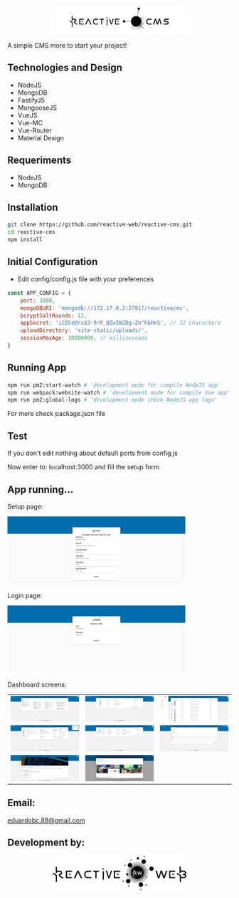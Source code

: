 <div align="center">
    <img src="/ReadmeMDAssets/reactive-cms-logo.png" width="300" height="auto"/>
</div>


A simple CMS more to start your project!

Technologies and Design
-
- NodeJS
- MongoDB
- FastifyJS
- MongooseJS
- VueJS
- Vue-MC
- Vue-Router
- Material Design

Requeriments
-
- NodeJS
- MongoDB

Installation
-
```bash
git clone https://github.com/reactive-web/reactive-cms.git
cd reactive-cms
npm install
```

Initial Configuration
-
- Edit config/config.js file with your preferences
```javascript
const APP_CONFIG = {
    port: 3000,
    mongoDBURI: 'mongodb://172.17.0.2:27017/reactivecms',
    bcryptSaltRounds: 12,
    appSecret: 'iCD5e@rx$3-9rR_QZwIW2Dg-Zn^h&heS', // 32 characters
    uploadDirectory: 'site-static/uploads/',
    sessionMaxAge: 10800000, // milliseconds
}
```

Running App
-
```bash
npm run pm2:start-watch # 'development mode for compile NodeJS app'
npm run webpack:website-watch # 'development mode for compile Vue app'
npm run pm2:global-logs # 'development mode check NodeJS app logs'
```
For more check package.json file

Test
-
If you don't edit nothing about default ports from config.js

Now enter to: localhost:3000 and fill the setup form.

App running...
-

Setup page:

<img width="400px" src="/ReadmeMDAssets/setup.png">


Login page:

<img width="400px" src="/ReadmeMDAssets/login.png">


Dashboard screens:

| | | |
|:-------------------------:|:-------------------------:|:-------------------------:|
|<img width="200px" src="/ReadmeMDAssets/dashboard.png">|<img width="200px" src="/ReadmeMDAssets/pages.png">|<img width="200px" src="/ReadmeMDAssets/posts.png">|
|<img width="200px" src="/ReadmeMDAssets/media.png">|<img width="200px" src="/ReadmeMDAssets/users.png">|<img width="200px" src="/ReadmeMDAssets/settings.png">|
|<img width="200px" src="/ReadmeMDAssets/new-post.png">|<img width="200px" src="/ReadmeMDAssets/modal-media.png">|


## Email:
eduardobc.88@gmail.com

## Development by:
<div align="center">
    <a href="https://www.reactive-web.com">
        <img src="/ReadmeMDAssets/reactive-web.png" width="300" height="auto"/>
    </a>
</div>
